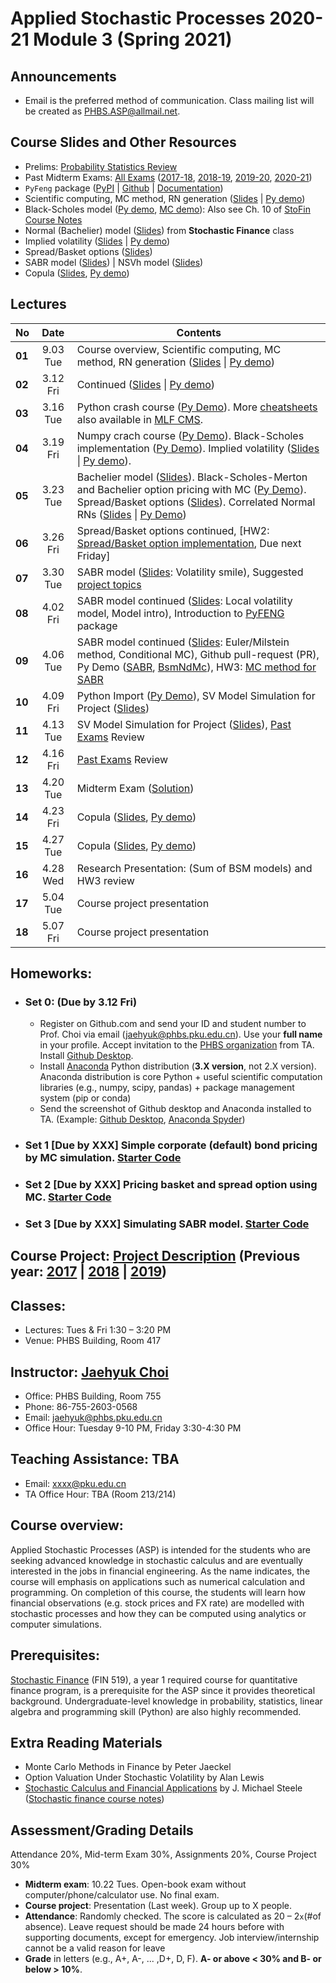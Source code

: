 # Applied Stochastic Processes 2020-21 Module 3 (Spring 2021)

## Announcements
* Email is the preferred method of communication. Class mailing list will be created as PHBS.ASP@allmail.net.

## Course Slides and Other Resources
* Prelims: [Probability Statistics Review](files/Prob_Stat_Review.pdf) 
* Past Midterm Exams: [All Exams](files/ASP_Problems.pdf) ([2017-18](files/ASP2017_Midterm.pdf), [2018-19](files/ASP2018_Midterm.pdf), [2019-20](files/ASP2019_Midterm.pdf), [2020-21](files/ASP2020_Midterm.pdf))
* `PyFeng` package ([PyPI](https://pypi.org/project/pyfeng/) \| [Github](https://github.com/PyFE/PyFENG) \| [Documentation](https://pyfeng.readthedocs.io/))
* Scientific computing, MC method, RN generation ([Slides](files/MCmethod.pdf) | [Py demo](py/MC_Demo.ipynb))
* Black-Scholes model ([Py demo](py/BlackScholes_ImpliedVol.ipynb), [MC demo](py/BlackScholes_MC.ipynb)): Also see Ch. 10 of [StoFin Course Notes](https://github.com/PHBS/StoFin/blob/master/files/SCFA_Notes.pdf)
* Normal (Bachelier) model ([Slides](files/Normal_Model.pdf)) from **Stochastic Finance** class
* Implied volatility ([Slides](files/ImpVol.pdf) | [Py demo](py/BlackScholes_ImpliedVol.ipynb))
* Spread/Basket options ([Slides](files/SpreadBasketOption.pdf))
* SABR model ([Slides](files/SABRmodel.pdf)) | NSVh model ([Slides](files/NSVh_Slides.pdf))
* Copula ([Slides](files/Copula.pdf), [Py demo](py/Demo_Copula.ipynb))

## Lectures
No | Date | Contents
--- | :---: | ---
__01__ | 9.03 Tue | Course overview, Scientific computing, MC method, RN generation ([Slides](files/MCmethod.pdf) \| [Py demo](py/MC_Demo.ipynb))
__02__ | 3.12 Fri | Continued ([Slides](files/MCmethod.pdf) \| [Py demo](py/MC_Demo.ipynb))
__03__ | 3.16 Tue | Python crash course ([Py Demo](py/PythonCrashCourse_Derek_Banas.ipynb)). More [cheatsheets](https://ehmatthes.github.io/pcc/cheatsheets/README.html) also available in [MLF CMS](http://cms.phbs.pku.edu.cn/claroline/document/document.php?cidReset=true&cidReq=FN570). 
__04__ | 3.19 Fri | Numpy crach course ([Py Demo](py/PythonCrashCourse_Numpy.ipynb)). Black-Scholes implementation ([Py Demo](py/BlackScholes_FunctionVsClass.ipynb)). Implied volatility ([Slides](files/ImpVol.pdf) \| [Py demo](py/BlackScholes_ImpliedVol.ipynb)). 
__05__ | 3.23 Tue | Bachelier model ([Slides](files/Normal_Model.pdf)). Black-Scholes-Merton and Bachelier option pricing with MC ([Py Demo](py/BlackScholes_MC.ipynb)). Spread/Basket options ([Slides](files/SpreadBasketOption.pdf)). Correlated Normal RNs ([Slides](files/MCmethod.pdf) \| [Py Demo](py/CorrelatedNormals_Demo.ipynb))
__06__ | 3.26 Fri | Spread/Basket options continued, [HW2: [Spread/Basket option implementation](py/HW2/TestCode_BasketSpread.ipynb), Due next Friday]
__07__ | 3.30 Tue | SABR model ([Slides](files/SABRmodel.pdf): Volatility smile), Suggested [project topics](files/Project.md)
__08__ | 4.02 Fri | SABR model continued ([Slides](files/SABRmodel.pdf): Local volatility model, Model intro), Introduction to [PyFENG](https://github.com/PyFE/PyFENG) package
__09__ | 4.06 Tue | SABR model continued ([Slides](files/SABRmodel.pdf): Euler/Milstein method, Conditional MC), Github pull-request (PR), Py Demo ([SABR](py/SabrModel_Demo.ipynb), [BsmNdMc](BsmNdMc_Demo.ipynb)), HW3: [MC method for SABR](py/HW3/TestCode_SABR.ipynb)
__10__ | 4.09 Fri | Python Import ([Py Demo](py/HW3/Demo_Advanced_Import.ipynb)), SV Model Simulation for Project ([Slides](files/SV_Simulation.pdf))
__11__ | 4.13 Tue | SV Model Simulation for Project ([Slides](files/SV_Simulation.pdf)), [Past Exams](files/ASP_Problems.pdf) Review
__12__ | 4.16 Fri | [Past Exams](files/ASP_Problems.pdf) Review
__13__ | 4.20 Tue | Midterm Exam ([Solution](files/ASP2019_Midterm.pdf))
__14__ | 4.23 Fri | Copula ([Slides](files/Copula.pdf), [Py demo](py/Demo_Copula.ipynb))
__15__ | 4.27 Tue | Copula ([Slides](files/Copula.pdf), [Py demo](py/Demo_Copula.ipynb))
__16__ | 4.28 Wed | Research Presentation: (Sum of BSM models) and HW3 review
__17__ | 5.04 Tue | Course project presentation
__18__ | 5.07 Fri | Course project presentation

<!-- , Research Presentation: NSVh model and Normal SABR ([Slides](files/NSVh_Slides.pdf)) -->

## Homeworks:
* ### __Set 0__: (Due by 3.12 Fri)
  * Register on Github.com and send your ID and student number to Prof. Choi via email (jaehyuk@phbs.pku.edu.cn). Use your __full name__ in your profile. Accept invitation to the [PHBS organization](https://github.com/orgs/PHBS/people) from TA. Install [Github Desktop](https://desktop.github.com/). 
  * Install [Anaconda](https://www.anaconda.com/download/) Python distribution (__3.X version__, not 2.X version). Anaconda distribution is core Python + useful scientific computation libraries (e.g., numpy, scipy, pandas) + package management system (pip or conda)
  * Send the screenshot of Github desktop and Anaconda installed to TA. (Example: [Github Desktop](files/Choi_Jaehyuk_Github.png), [Anaconda Spyder](files/Choi_Jaehyuk_Python.png))  
* ### __Set 1__ [Due by XXX] Simple corporate (default) bond pricing by MC simulation. [Starter Code](py/HW1/HW1.ipynb)
* ### __Set 2__ [Due by XXX] Pricing basket and spread option using MC. [Starter Code](py/HW2/TestCode_BasketSpread.ipynb)
* ### __Set 3__ [Due by XXX] Simulating SABR model. [Starter Code](py/HW3/TestCode_SABR.ipynb)

## Course Project: [Project Description](files/Project.md) (Previous year: [2017](past-years/2017-18-M1/Project.md) | [2018](past-years/2018-19-M1/Project.md) | [2019](past-years/2019-20-M1/Project.md))

## Classes: 
* Lectures: Tues & Fri 1:30 – 3:20 PM
* Venue: PHBS Building, Room 417

## Instructor: [Jaehyuk Choi](http://www.jaehyukchoi.net/phbs_en)
* Office: PHBS Building, Room 755
* Phone: 86-755-2603-0568
* Email: jaehyuk@phbs.pku.edu.cn
* Office Hour: Tuesday 9-10 PM, Friday 3:30-4:30 PM

## Teaching Assistance: TBA
* Email: xxxx@pku.edu.cn
* TA Office Hour: TBA (Room 213/214)

## Course overview: 
Applied Stochastic Processes (ASP) is intended for the students who are
seeking advanced knowledge in stochastic calculus and are eventually interested in the jobs in
financial engineering. As the name indicates, the course will emphasis on applications such as
numerical calculation and programming. On completion of this course, the students will learn
how financial observations (e.g. stock prices and FX rate) are modelled with stochastic
processes and how they can be computed using analytics or computer simulations.

## Prerequisites: 
[Stochastic Finance](https://github.com/PHBS/StoFin) (FIN 519), a year 1 required course for quantitative finance program, is a prerequisite for the ASP since it provides theoretical background. Undergraduate-level knowledge in probability, statistics, linear algebra and programming skill (Python) are also highly recommended. 

##  Extra Reading Materials
* Monte Carlo Methods in Finance by Peter Jaeckel
* Option Valuation Under Stochastic Volatility by Alan Lewis
* [Stochastic Calculus and Financial Applications](http://www-stat.wharton.upenn.edu/~steele/StochasticCalculus.html) by J. Michael Steele
([Stochastic finance course notes](https://github.com/PHBS/2018.M3.StoFin/blob/master/files/SCFA_Notes.pdf))

## Assessment/Grading Details
Attendance 20%, Mid-term Exam 30%, Assignments 20%, Course Project 30%
* __Midterm exam__: 10.22 Tues. Open-book exam without computer/phone/calculator use. No final exam.
* __Course project__: Presentation (Last week). Group up to X people.
* __Attendance__: Randomly checked. The score is calculated as 20 – 2`x`(#of absence). Leave request should be made 24 hours before with supporting documents, except for emergency. Job interview/internship cannot be a valid reason for leave
* __Grade__ in letters (e.g., A+, A-, ... ,D+, D, F). __A- or above < 30% and B- or below > 10%__.
